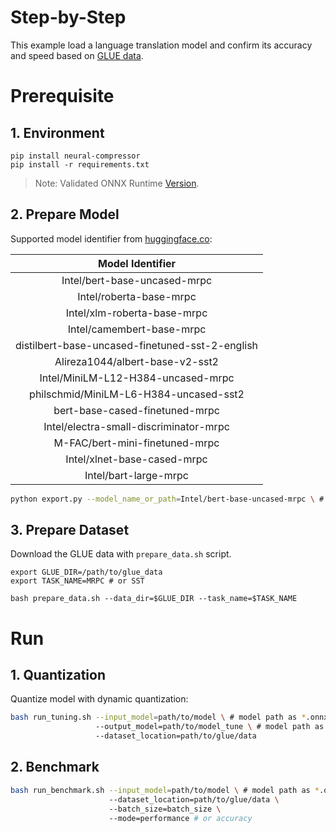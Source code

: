 Step-by-Step
============

This example load a language translation model and confirm its accuracy and speed based on [GLUE data](https://gluebenchmark.com/).

# Prerequisite

## 1. Environment
```shell
pip install neural-compressor
pip install -r requirements.txt
```
> Note: Validated ONNX Runtime [Version](/docs/source/installation_guide.md#validated-software-environment).

## 2. Prepare Model

Supported model identifier from [huggingface.co](https://huggingface.co/):

|                 Model Identifier                |
|:-----------------------------------------------:|
|           Intel/bert-base-uncased-mrpc          |
|             Intel/roberta-base-mrpc             |
|           Intel/xlm-roberta-base-mrpc           |
|            Intel/camembert-base-mrpc            |
| distilbert-base-uncased-finetuned-sst-2-english |
|         Alireza1044/albert-base-v2-sst2         |
|        Intel/MiniLM-L12-H384-uncased-mrpc       |
|      philschmid/MiniLM-L6-H384-uncased-sst2     |
|     bert-base-cased-finetuned-mrpc              |
|        Intel/electra-small-discriminator-mrpc   |
|         M-FAC/bert-mini-finetuned-mrpc          |
|           Intel/xlnet-base-cased-mrpc           |
|            Intel/bart-large-mrpc                |

```bash
python export.py --model_name_or_path=Intel/bert-base-uncased-mrpc \ # or other supported model identifier
```

## 3. Prepare Dataset
Download the GLUE data with `prepare_data.sh` script.

```shell
export GLUE_DIR=/path/to/glue_data
export TASK_NAME=MRPC # or SST

bash prepare_data.sh --data_dir=$GLUE_DIR --task_name=$TASK_NAME
```

# Run

## 1. Quantization

Quantize model with dynamic quantization:

```bash
bash run_tuning.sh --input_model=path/to/model \ # model path as *.onnx
                   --output_model=path/to/model_tune \ # model path as *.onnx
                   --dataset_location=path/to/glue/data
```

## 2. Benchmark

```bash
bash run_benchmark.sh --input_model=path/to/model \ # model path as *.onnx
                      --dataset_location=path/to/glue/data \ 
                      --batch_size=batch_size \ 
                      --mode=performance # or accuracy
```
